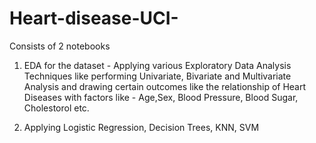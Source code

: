 # Heart-disease-UCI-
Consists of 2 notebooks 

1. EDA for the dataset - Applying various Exploratory Data Analysis Techniques like performing Univariate, Bivariate and Multivariate Analysis and drawing certain outcomes like the relationship of Heart Diseases with factors like - Age,Sex, Blood Pressure, Blood Sugar, Cholestorol etc.


2. Applying Logistic Regression, Decision Trees, KNN, SVM
